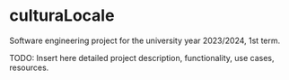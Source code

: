 # culturaLocale
Software engineering project for the university year 2023/2024, 1st term.

TODO: Insert here detailed project description, functionality, use cases, resources.
